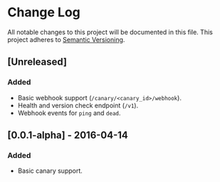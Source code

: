 # Change Log
All notable changes to this project will be documented in this file.
This project adheres to [Semantic Versioning](http://semver.org/).

## [Unreleased]
### Added
- Basic webhook support (`/canary/<canary_id>/webhook`).
- Health and version check endpoint (`/v1`).
- Webhook events for `ping` and `dead`.

## [0.0.1-alpha] - 2016-04-14
### Added
- Basic canary support.
